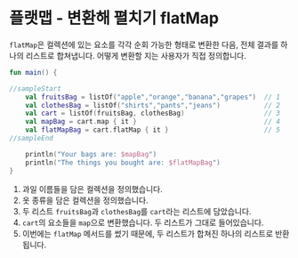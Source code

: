 # 플랫맵 - 변환해 펼치기 flatMap

`flatMap`은 컬렉션에 있는 요소를 각각 순회 가능한 형태로 변환한 다음, 전체 결과를 하나의 리스트로 합쳐냅니다. 어떻게 변환할 지는 사용자가 직접 정의합니다.

```kotlin
fun main() {

//sampleStart
    val fruitsBag = listOf("apple","orange","banana","grapes")  // 1
    val clothesBag = listOf("shirts","pants","jeans")           // 2
    val cart = listOf(fruitsBag, clothesBag)                    // 3
    val mapBag = cart.map { it }                                // 4
    val flatMapBag = cart.flatMap { it }                        // 5
//sampleEnd

    println("Your bags are: $mapBag")
    println("The things you bought are: $flatMapBag")
}
```

1. 과일 이름들을 담은 컬렉션을 정의했습니다.
2. 옷 종류을 담은 컬렉션을 정의했습니다.
3. 두 리스트 `fruitsBag`과 `clothesBag`를 `cart`라는 리스트에 담았습니다.
4. `cart`의 요소들을 `map`으로 변환했습니다. 두 리스트가 그대로 들어있습니다.
5. 이번에는 `flatMap` 메서드를 썼기 때문에, 두 리스트가 합쳐진 하나의 리스트로 반환됩니다.
